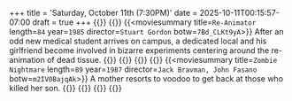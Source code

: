 +++
title = 'Saturday, October 11th (7:30PM)'
date = 2025-10-11T00:15:57-07:00
draft = true
+++
{{<movienight>}}
{{<movie>}}
{{<moviesummary title=`Re-Animator` length=`84` year=`1985` director=`Stuart Gordon` botw=`7Bd_CLKt9yA`>}}
After an odd new medical student arrives on campus, a dedicated local and his girlfriend become involved in bizarre experiments centering around the re-animation of dead tissue.
{{</moviesummary>}}
{{<movietrailer pSkgJY2P2gw>}}
{{</movie>}}
{{<movie>}}
{{<moviesummary title=`Zombie Nightmare` length=`89` year=`1987` director=`Jack Bravman, John Fasano` botw=`m2IV0BajqAk`>}}
A mother resorts to voodoo to get back at those who killed her son.
{{</moviesummary>}}
{{<movietrailer ibvT3K71n6k>}}
{{</movie>}}
{{</movienight>}}